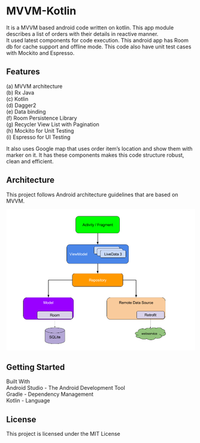 
  
# MVVM-Kotlin  
  
It is a MVVM based android code written on kotlin. This app module describes a list of orders with their details in reactive manner.    
It used latest components for code execution. This android app has Room db for cache support and offline mode. This code also have unit test cases with Mockito and Espresso. 
  
## Features  
  
(a) MVVM architecture    
(b) Rx Java    
(c) Kotlin    
(d) Dagger2    
(e) Data binding    
(f) Room Persistence Library  
(g) Recycler View List with Pagination  
(h) Mockito for Unit Testing  
(i) Espresso for UI Testing  
  
It also uses Google map that uses order item’s location and show them with marker on it. It has these components makes this code structure robust, clean and efficient.  
  
## Architecture  
This project follows Android architecture guidelines that are based on MVVM.  
  
![Screenshot](architecture_diagram.png)  
  
## Getting Started  
  
Built With    
Android Studio - The Android Development Tool    
Gradle - Dependency Management    
Kotlin - Language  
  
## License  
  
This project is licensed under the MIT License
